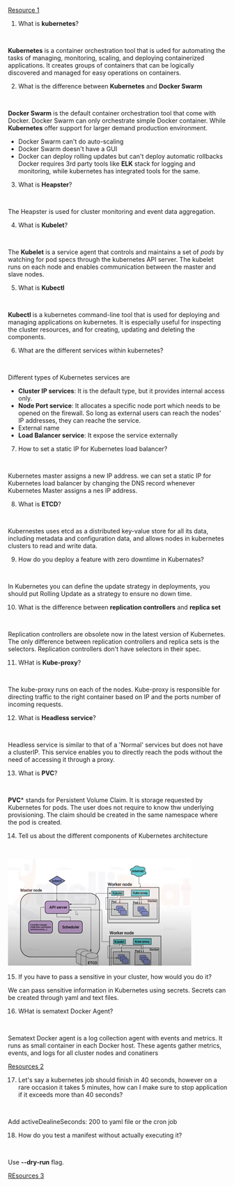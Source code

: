 [Resource 1](https://www.youtube.com/watch?v=mdb_wWaKXK8)

1. What is **kubernetes**?

<br>

**Kubernetes** is a container orchestration tool that is uded for automating the tasks of managing, monitoring, scaling, and deploying containerized applications. It creates groups of containers that can be logically discovered and managed for easy operations on containers.

2. What is the difference between **Kubernetes** and **Docker Swarm**

<br>

**Docker Swarm** is the default container orchestration tool that come with Docker. Docker Swarm can only orchestrate simple Docker container. While **Kubernetes** offer support for larger demand production environment.
- Docker Swarm can't do auto-scaling
- Docker Swarm doesn't have a GUI
- Docker can deploy rolling updates but can't deploy automatic rollbacks
Docker requires 3rd party tools like **ELK** stack for logging and monitoring, while kubernetes has integrated tools for the same.

3. What is **Heapster**?

<br>

The Heapster is used for cluster monitoring and event data aggregation.

4. What is **Kubelet**?

<br>

The **Kubelet** is a service agent that controls and maintains a set of _pods_ by watching for pod specs through the kubernetes API server. The kubelet runs on each node and enables communication between the master and slave nodes.

5. What is **Kubectl**

<br>

**Kubectl** is a kubernetes command-line tool that is used for deploying and managing applications on kubernetes. It is especially useful for inspecting the cluster resources, and for creating, updating and deleting the components.

6. What are the different services within kubernetes?

<br>

Different types of Kubernetes services are
- **Cluster IP services**: It is the default type, but it provides internal access only.
- **Node Port service**: It allocates a specific node port which needs to be opened on the firewall. So long as external users can reach the nodes' IP addresses, they can reache the service.
- External name
- **Load Balancer service**: It expose the service externally

7. How to set a static IP for Kubernetes load balancer?

<br>

Kubernetes master assigns a new IP address. we can set a static IP for Kubernetes load balancer by changing the DNS record whenever Kubernetes Master assigns a nes IP address.

8. What is **ETCD**?

<br>

Kubernestes uses etcd as a distributed key-value store for all its data, including metadata and configuration data, and allows nodes in kubernetes clusters to read and write data.

9. How do you deploy a feature with zero downtime in Kubernates?

<br>

In Kubernetes you can define the update strategy in deployments, you should put Rolling Update as a strategy to ensure no down time.

10. What is the difference between **replication controllers** and **replica set**

<br>

Replication controllers are obsolete now in the latest version of Kubernetes. The only difference between replication controllers and replica sets is the selectors. Replication controllers don't have selectors in their spec.

11. WHat is **Kube-proxy**?

<br>

The kube-proxy runs on each of the nodes. Kube-proxy is responsible for directing traffic to the right container based on IP and the ports number of incoming requests.

12. What is **Headless service**?

<br>

Headless service is similar to that of a 'Normal' services but does not have a clusterIP. This service enables you to directly reach the pods without the need of accessing it through a proxy.

13. What is **PVC**?

<br>

**PVC*** stands for Persistent Volume Claim. It is storage requested by Kubernetes for pods. The user does not require to know thw underlying provisioning. The claim should be created in the same namespace where the pod is created.

14. Tell us about the different components of Kubernetes architecture

<br>

![](images/kub-architecture.png)

15. If you have to pass a sensitive in your cluster, how would you do it?

We can pass sensitive information in Kubernetes using secrets. Secrets can be created through yaml and text files.

16. WHat is sematext Docker Agent?

<br>

Sematext Docker agent is a log collection agent with events and metrics. It runs as small container in each Docker host. These agents gather metrics, events, and logs for all cluster nodes and conatiners

[Resources 2](https://www.youtube.com/watch?v=2audUYEQlag)

17. Let's say a kubernetes job should finish in 40 seconds, however on a rare occasion it takes 5 minutes, how can I make sure to stop application if it exceeds more than 40 seconds?

<br>

Add activeDealineSeconds: 200 to yaml file or the cron job

18. How do you test a manifest without actually executing it?

<br>

Use **--dry-run** flag.

[REsources 3](https://www.youtube.com/watch?v=5w8qVukxXXY)
